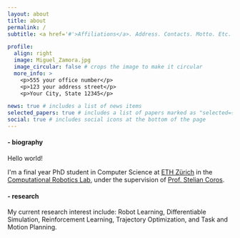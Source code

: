 ```yaml
---
layout: about
title: about
permalink: /
subtitle: <a href='#'>Affiliations</a>. Address. Contacts. Motto. Etc.

profile:
  align: right
  image: Miguel_Zamora.jpg
  image_circular: false # crops the image to make it circular
  more_info: >
    <p>555 your office number</p>
    <p>123 your address street</p>
    <p>Your City, State 12345</p>

news: true # includes a list of news items
selected_papers: true # includes a list of papers marked as "selected={true}"
social: true # includes social icons at the bottom of the page
---
```

#### - biography
Hello world!

I'm a final year PhD student in Computer Science at [ETH Zürich](https://ethz.ch/en.html) in the  [Computational Robotics Lab](http://crl.ethz.ch/), under the supervision of [Prof. Stelian Coros](http://crl.ethz.ch/people/coros/index.html).

#### - research
My current research interest include: Robot Learning, Differentiable Simulation, Reinforcement Learning, Trajectory Optimization, and Task and Motion Planning.